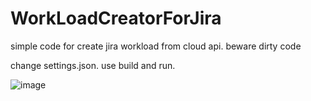 # WorkLoadCreatorForJira

simple code for create jira workload from cloud api.
beware dirty code

change settings.json.
use build and run.


![image](https://user-images.githubusercontent.com/116386294/197273434-0fb0fc84-5b4c-43dd-9d14-8f8ca8ca7881.png)
